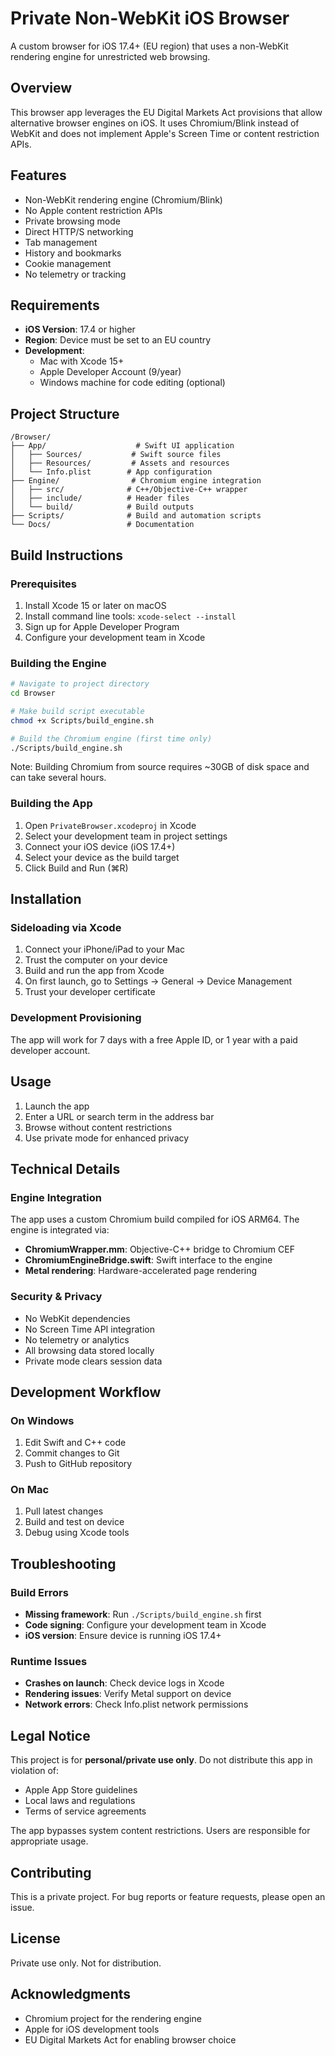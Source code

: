 # Private Non-WebKit iOS Browser

A custom browser for iOS 17.4+ (EU region) that uses a non-WebKit rendering engine for unrestricted web browsing.

## Overview

This browser app leverages the EU Digital Markets Act provisions that allow alternative browser engines on iOS. It uses Chromium/Blink instead of WebKit and does not implement Apple's Screen Time or content restriction APIs.

## Features

- Non-WebKit rendering engine (Chromium/Blink)
- No Apple content restriction APIs
- Private browsing mode
- Direct HTTP/S networking
- Tab management
- History and bookmarks
- Cookie management
- No telemetry or tracking

## Requirements

- **iOS Version**: 17.4 or higher
- **Region**: Device must be set to an EU country
- **Development**: 
  - Mac with Xcode 15+
  - Apple Developer Account (9/year)
  - Windows machine for code editing (optional)

## Project Structure

```
/Browser/
├── App/                    # Swift UI application
│   ├── Sources/           # Swift source files
│   ├── Resources/         # Assets and resources
│   └── Info.plist        # App configuration
├── Engine/                # Chromium engine integration
│   ├── src/              # C++/Objective-C++ wrapper
│   ├── include/          # Header files
│   └── build/            # Build outputs
├── Scripts/              # Build and automation scripts
└── Docs/                 # Documentation
```

## Build Instructions

### Prerequisites

1. Install Xcode 15 or later on macOS
2. Install command line tools: `xcode-select --install`
3. Sign up for Apple Developer Program
4. Configure your development team in Xcode

### Building the Engine

```bash
# Navigate to project directory
cd Browser

# Make build script executable
chmod +x Scripts/build_engine.sh

# Build the Chromium engine (first time only)
./Scripts/build_engine.sh
```

Note: Building Chromium from source requires ~30GB of disk space and can take several hours.

### Building the App

1. Open `PrivateBrowser.xcodeproj` in Xcode
2. Select your development team in project settings
3. Connect your iOS device (iOS 17.4+)
4. Select your device as the build target
5. Click Build and Run (⌘R)

## Installation

### Sideloading via Xcode

1. Connect your iPhone/iPad to your Mac
2. Trust the computer on your device
3. Build and run the app from Xcode
4. On first launch, go to Settings → General → Device Management
5. Trust your developer certificate

### Development Provisioning

The app will work for 7 days with a free Apple ID, or 1 year with a paid developer account.

## Usage

1. Launch the app
2. Enter a URL or search term in the address bar
3. Browse without content restrictions
4. Use private mode for enhanced privacy

## Technical Details

### Engine Integration

The app uses a custom Chromium build compiled for iOS ARM64. The engine is integrated via:

- **ChromiumWrapper.mm**: Objective-C++ bridge to Chromium CEF
- **ChromiumEngineBridge.swift**: Swift interface to the engine
- **Metal rendering**: Hardware-accelerated page rendering

### Security & Privacy

- No WebKit dependencies
- No Screen Time API integration
- No telemetry or analytics
- All browsing data stored locally
- Private mode clears session data

## Development Workflow

### On Windows
1. Edit Swift and C++ code
2. Commit changes to Git
3. Push to GitHub repository

### On Mac
1. Pull latest changes
2. Build and test on device
3. Debug using Xcode tools

## Troubleshooting

### Build Errors

- **Missing framework**: Run `./Scripts/build_engine.sh` first
- **Code signing**: Configure your development team in Xcode
- **iOS version**: Ensure device is running iOS 17.4+

### Runtime Issues

- **Crashes on launch**: Check device logs in Xcode
- **Rendering issues**: Verify Metal support on device
- **Network errors**: Check Info.plist network permissions

## Legal Notice

This project is for **personal/private use only**. Do not distribute this app in violation of:
- Apple App Store guidelines
- Local laws and regulations
- Terms of service agreements

The app bypasses system content restrictions. Users are responsible for appropriate usage.

## Contributing

This is a private project. For bug reports or feature requests, please open an issue.

## License

Private use only. Not for distribution.

## Acknowledgments

- Chromium project for the rendering engine
- Apple for iOS development tools
- EU Digital Markets Act for enabling browser choice
